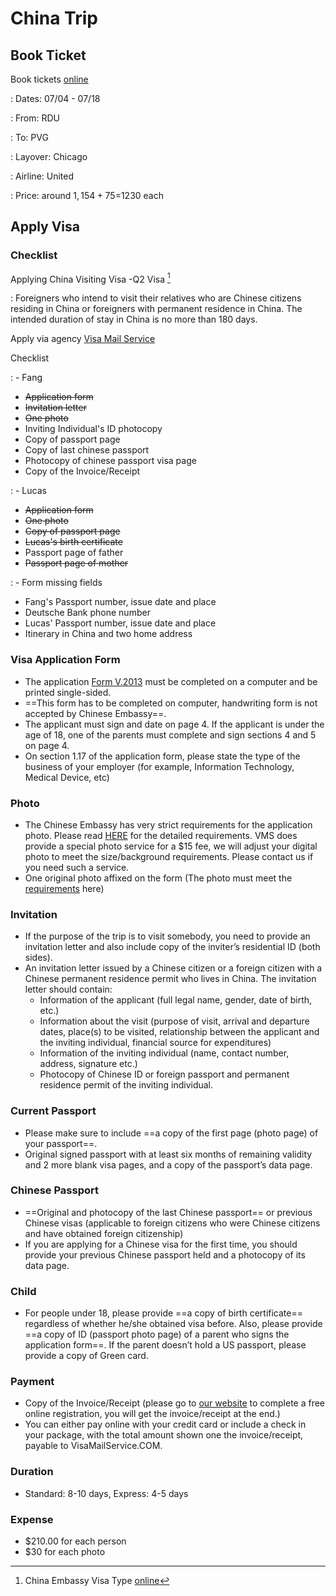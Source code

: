 # China Trip



## Book Ticket

Book tickets [online](https://www.justfly.com)

: Dates: 07/04 - 07/18

: From: RDU

: To: PVG 

: Layover: Chicago

: Airline: United

: Price: around $1,154+75=$1230 each

## Apply Visa

### Checklist

Applying China Visiting Visa -Q2 Visa [^visa]

: Foreigners who intend to visit their relatives who are Chinese citizens residing in China or foreigners with permanent residence in China. The intended duration of stay in China is no more than 180 days.

Apply via agency [Visa Mail Service](http://www.visamailservice.com/q2-visiting-visa/)

Checklist

: - Fang
  - ~~Application form~~
  - ~~Invitation letter~~
  - ~~One photo~~
  - Inviting Individual's ID photocopy
  - Copy of passport page
  - Copy of last chinese passport
  - Photocopy of chinese passport visa page
  - Copy of the Invoice/Receipt


: - Lucas

- ~~Application form~~
- ~~One photo~~
- ~~Copy of passport page~~
- ~~Lucas's birth certificate~~
- Passport page of father
- ~~Passport page of mother~~

: - Form missing fields

- Fang's Passport number, issue date and place
- Deutsche Bank phone number
- Lucas' Passport number, issue date and place
- Itinerary in China and two home address

### Visa Application Form

- The application [Form V.2013](https://www.visamailservice.com/forms/) must be completed on a computer and be printed single-sided.
- ==This form has to be completed on computer, handwriting form is not accepted by Chinese Embassy==.
- The applicant must sign and date on page 4. If the applicant is under the age of 18, one of the parents must complete and sign sections 4 and 5 on page 4.  
- On section 1.17 of the application form, please state the type of the business of your employer (for example, Information Technology, Medical Device, etc)

### Photo

- The Chinese Embassy has very strict requirements for the application photo. Please read [HERE](http://www.china-embassy.org/eng/visas/W020161206207988735166.jpg) for the detailed requirements. VMS does provide a special photo service for a $15 fee, we will adjust your digital photo to meet the size/background requirements. Please contact us if you need such a service.
- One original photo affixed on the form (The photo must meet the [requirements](http://www.china-embassy.org/eng/visas/W020161206207988735166.jpg) here)

### Invitation

- If the purpose of the trip is to visit somebody, you need to provide an invitation letter and also include copy of the inviter’s residential ID (both sides).
- An invitation letter issued by a Chinese citizen or a foreign citizen with a Chinese permanent residence permit who lives in China. The invitation letter should contain: 
  - Information of the applicant (full legal name, gender, date of birth, etc.)
  - Information about the visit (purpose of visit, arrival and departure dates, place(s) to be visited, relationship between the applicant and the inviting individual, financial source for expenditures)
  - Information of the inviting individual (name, contact number, address, signature etc.)
  - Photocopy of Chinese ID or foreign passport and permanent residence permit of the inviting individual.

### Current Passport

- Please make sure to include ==a copy of the first page (photo page) of your passport==.
- Original signed passport with at least six months of remaining validity and 2 more blank visa pages, and a copy of the passport’s data page.


### Chinese Passport

- ==Original and photocopy of the last Chinese passport== or previous Chinese visas (applicable to foreign citizens who were Chinese citizens and have obtained foreign citizenship)
- If you are applying for a Chinese visa for the first time, you should provide your previous Chinese passport held and a photocopy of its data page.

### Child

- For people under 18, please provide ==a copy of birth certificate== regardless of whether he/she obtained visa before. Also, please provide ==a copy of ID (passport photo page) of a parent who signs the application form==. If the parent doesn’t hold a US passport, please provide a copy of Green card. 

### Payment

- Copy of the Invoice/Receipt (please go to [our website](www.visamailservice.com) to complete a free online registration, you will get the invoice/receipt at the end.)
- You can either pay online with your credit card or include a check in your package, with the total amount shown one the invoice/receipt, payable to VisaMailService.COM.


### Duration

- Standard: 8-10 days, Express: 4-5 days

### Expense

- $210.00 for each person
- $30 for each photo

[^visa]: China Embassy Visa Type [online](http://www.china-embassy.org/eng/visas/hrsq/)
